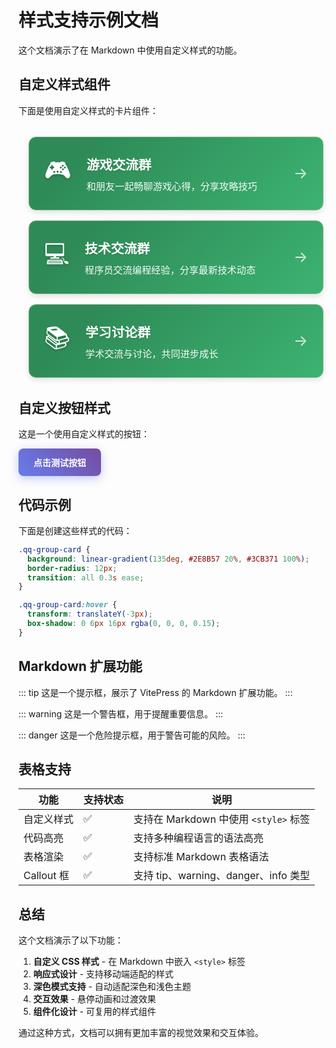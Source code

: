 # 样式支持示例文档

这个文档演示了在 Markdown 中使用自定义样式的功能。

<style>
:root {
  --qq-card-shadow: 0 4px 8px rgba(0, 0, 0, 0.1);
  --qq-card-shadow-hover: 0 6px 16px rgba(0, 0, 0, 0.15);
  --qq-card-transition: all 0.3s ease;
}

.qq-group-container {
  display: flex;
  flex-direction: column;
  gap: 1rem;
  margin: 2rem 0;
  padding: 0 1rem;
}

.qq-channel-card, .qq-group-card {
  display: block;
  border-radius: 12px;
  padding: 1.5rem;
  background: linear-gradient(135deg, #2E8B57 20%, #3CB371 100%);
  text-decoration: none;
  transition: var(--qq-card-transition);
  box-shadow: var(--qq-card-shadow);
  border: 1px solid #8FBC8F;
  backdrop-filter: saturate(180%) blur(16px);
  position: relative;
  overflow: hidden;
}

/* 黑暗模式适配 */
.dark .qq-group-card {
  background: linear-gradient(135deg, #2E8B57 20%, #3CB371 100%);
  border-color: rgba(255, 255, 255, 0.1);
  box-shadow: 0 4px 24px rgba(0, 0, 0, 0.4);
  color: white;
}

.dark .qq-group-card::before {
  content: '';
  position: absolute;
  inset: 0;
  background: rgba(255, 255, 255, 0.03);
  z-index: -1;
}

.card-content {
  display: flex;
  align-items: center;
  gap: 1.5rem;
  color: white;
}

.icon {
  font-size: 2.5rem;
  flex-shrink: 0;
  text-shadow: 0 2px 4px rgba(0, 0, 0, 0.2);
  transition: var(--qq-card-transition);
}

.text-content h3 {
  margin: 0;
  font-size: 1.3rem;
  font-weight: 700;
  text-shadow: 0 1px 2px rgba(0, 0, 0, 0.15);
}

.text-content p {
  margin: 0.5rem 0 0;
  opacity: 0.95;
  font-size: 0.95rem;
  font-weight: 500;
}

.arrow {
  margin-left: auto;
  font-size: 1.5rem;
  opacity: 0.8;
  transition: var(--qq-card-transition);
}

.qq-channel-card:hover, .qq-group-card:hover {
  transform: translateY(-3px);
  box-shadow: var(--qq-card-shadow-hover);
}

.qq-group-card:hover .icon, .qq-channel-card:hover .icon {
  transform: scale(1.1);
  filter: drop-shadow(0 2px 4px rgba(0, 0, 0, 0.3));
}

.dark .qq-group-card:hover {
  box-shadow: 0 6px 32px rgba(0, 0, 0, 0.6);
  color: white;
}

.qq-group-card:hover .arrow, .qq-channel-card:hover .arrow {
  transform: translateX(3px);
  opacity: 1;
}

/* 增强交互效果 */
.qq-group-card {
  transition: all 0.4s cubic-bezier(0.4, 0, 0.2, 1);
}

/* 移动端适配 */
@media (max-width: 768px) {
  .qq-group-container {
    padding: 0 0.5rem;
  }
  
  .qq-channel-card, .qq-group-card {
    padding: 1.2rem;
  }
  
  .icon {
    font-size: 2rem;
  }
  
  .text-content h3 {
    font-size: 1.1rem;
  }
  
  .text-content p {
    font-size: 0.9rem;
  }
}

.demo-button {
  display: inline-block;
  padding: 12px 24px;
  background: linear-gradient(45deg, #667eea 0%, #764ba2 100%);
  color: white;
  text-decoration: none;
  border-radius: 8px;
  font-weight: 600;
  transition: all 0.3s ease;
  box-shadow: 0 4px 15px rgba(102, 126, 234, 0.4);
}

.demo-button:hover {
  transform: translateY(-2px);
  box-shadow: 0 8px 25px rgba(102, 126, 234, 0.6);
}
</style>

## 自定义样式组件

下面是使用自定义样式的卡片组件：

<div class="qq-group-container">
  <a href="#" class="qq-group-card">
    <div class="card-content">
      <div class="icon">🎮</div>
      <div class="text-content">
        <h3>游戏交流群</h3>
        <p>和朋友一起畅聊游戏心得，分享攻略技巧</p>
      </div>
      <div class="arrow">→</div>
    </div>
  </a>
  
  <a href="#" class="qq-group-card">
    <div class="card-content">
      <div class="icon">💻</div>
      <div class="text-content">
        <h3>技术交流群</h3>
        <p>程序员交流编程经验，分享最新技术动态</p>
      </div>
      <div class="arrow">→</div>
    </div>
  </a>
  
  <a href="#" class="qq-group-card">
    <div class="card-content">
      <div class="icon">📚</div>
      <div class="text-content">
        <h3>学习讨论群</h3>
        <p>学术交流与讨论，共同进步成长</p>
      </div>
      <div class="arrow">→</div>
    </div>
  </a>
</div>

## 自定义按钮样式

这是一个使用自定义样式的按钮：

<a href="#" class="demo-button">点击测试按钮</a>

## 代码示例

下面是创建这些样式的代码：

```css
.qq-group-card {
  background: linear-gradient(135deg, #2E8B57 20%, #3CB371 100%);
  border-radius: 12px;
  transition: all 0.3s ease;
}

.qq-group-card:hover {
  transform: translateY(-3px);
  box-shadow: 0 6px 16px rgba(0, 0, 0, 0.15);
}
```

## Markdown 扩展功能

::: tip
这是一个提示框，展示了 VitePress 的 Markdown 扩展功能。
:::

::: warning
这是一个警告框，用于提醒重要信息。
:::

::: danger
这是一个危险提示框，用于警告可能的风险。
:::

## 表格支持

| 功能 | 支持状态 | 说明 |
|------|----------|------|
| 自定义样式 | ✅ | 支持在 Markdown 中使用 `<style>` 标签 |
| 代码高亮 | ✅ | 支持多种编程语言的语法高亮 |
| 表格渲染 | ✅ | 支持标准 Markdown 表格语法 |
| Callout 框 | ✅ | 支持 tip、warning、danger、info 类型 |

## 总结

这个文档演示了以下功能：

1. **自定义 CSS 样式** - 在 Markdown 中嵌入 `<style>` 标签
2. **响应式设计** - 支持移动端适配的样式
3. **深色模式支持** - 自动适配深色和浅色主题
4. **交互效果** - 悬停动画和过渡效果
5. **组件化设计** - 可复用的样式组件

通过这种方式，文档可以拥有更加丰富的视觉效果和交互体验。 